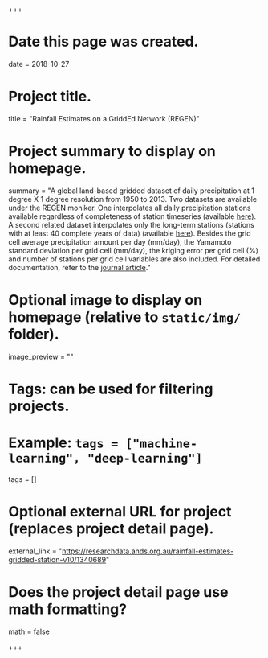 +++
# Date this page was created.
date = 2018-10-27

# Project title.
title = "Rainfall Estimates on a GriddEd Network (REGEN)"

# Project summary to display on homepage.
summary = "A global land-based gridded dataset of daily precipitation at 1 degree X 1 degree resolution from 1950 to 2013. Two datasets are available under the REGEN moniker. One interpolates all daily precipitation stations available regardless of completeness of station timeseries (available [here](https://researchdata.ands.org.au/rainfall-estimates-gridded-station-v10/1340689)). A second related dataset interpolates only the long-term stations (stations with at least 40 complete years of data) (available [here](https://researchdata.ands.org.au/rainfall-estimates-gridded-station-v10/1340690)). Besides the grid cell average precipitation amount per day (mm/day), the Yamamoto standard deviation per grid cell (mm/day), the kriging error per grid cell (%) and number of stations per grid cell variables are also included. For detailed documentation, refer to the [journal article](https://www.hydrol-earth-syst-sci-discuss.net/hess-2018-595/)." 

# Optional image to display on homepage (relative to `static/img/` folder).
image_preview = ""

# Tags: can be used for filtering projects.
# Example: `tags = ["machine-learning", "deep-learning"]`
tags = []

# Optional external URL for project (replaces project detail page).
external_link = "https://researchdata.ands.org.au/rainfall-estimates-gridded-station-v10/1340689"

# Does the project detail page use math formatting?
math = false

+++

